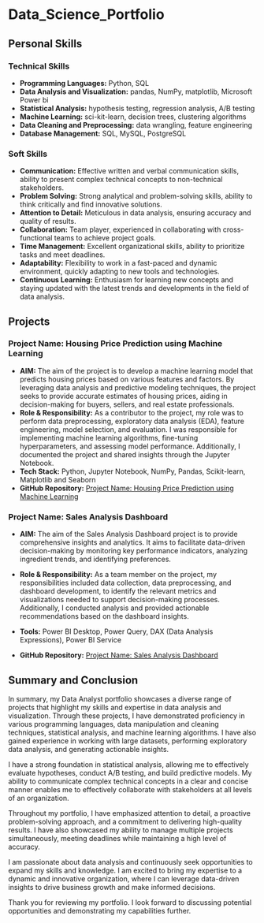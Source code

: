 # Data_Science_Portfolio

## Personal Skills

### Technical Skills

- **Programming Languages:** Python, SQL
- **Data Analysis and Visualization:** pandas, NumPy, matplotlib, Microsoft Power bi 
- **Statistical Analysis:** hypothesis testing, regression analysis, A/B testing
- **Machine Learning:** sci-kit-learn, decision trees, clustering algorithms
- **Data Cleaning and Preprocessing:** data wrangling, feature engineering
- **Database Management:** SQL, MySQL, PostgreSQL

### Soft Skills

- **Communication:** Effective written and verbal communication skills, ability to present complex technical concepts to non-technical stakeholders.
- **Problem Solving:** Strong analytical and problem-solving skills, ability to think critically and find innovative solutions.
- **Attention to Detail:** Meticulous in data analysis, ensuring accuracy and quality of results.
- **Collaboration:** Team player, experienced in collaborating with cross-functional teams to achieve project goals.
- **Time Management:** Excellent organizational skills, ability to prioritize tasks and meet deadlines.
- **Adaptability:** Flexibility to work in a fast-paced and dynamic environment, quickly adapting to new tools and technologies.
- **Continuous Learning:** Enthusiasm for learning new concepts and staying updated with the latest trends and developments in the field of data analysis.

## Projects

### Project Name: Housing Price Prediction using Machine Learning

- **AIM:** The aim of the project is to develop a machine learning model that predicts housing prices based on various features and factors. By leveraging data analysis and predictive modeling techniques, the project seeks to provide accurate estimates of housing prices, aiding in decision-making for buyers, sellers, and real estate professionals.
- **Role & Responsibility:** As a contributor to the project, my role was to perform data preprocessing, exploratory data analysis (EDA), feature engineering, model selection, and evaluation. I was responsible for implementing machine learning algorithms, fine-tuning hyperparameters, and assessing model performance. Additionally, I documented the project and shared insights through the Jupyter Notebook.
- **Tech Stack:** Python, Jupyter Notebook, NumPy, Pandas, Scikit-learn, Matplotlib and Seaborn
- **GitHub Repository:** [Project Name: Housing Price Prediction using Machine Learning](https://github.com/SachinSS96/Data_Science_Portfolio/tree/c3adb737d70692001b61d193987ac4144349c5c5/Project_housing_ML)


### Project Name: Sales Analysis Dashboard

- **AIM:** The aim of the Sales Analysis Dashboard project is to provide comprehensive insights and analytics. It aims to facilitate data-driven decision-making by monitoring key performance indicators, analyzing ingredient trends, and identifying  preferences.

- **Role & Responsibility:** As a team member on the project, my responsibilities included data collection, data preprocessing, and dashboard development, to identify the relevant metrics and visualizations needed to support decision-making processes. Additionally, I conducted analysis and provided actionable recommendations based on the dashboard insights.
- **Tools:** Power BI Desktop, Power Query, DAX (Data Analysis Expressions), Power BI Service
- **GitHub Repository:** [Project Name: Sales Analysis Dashboard](https://app.powerbi.com/links/quNv1MBx5j?ctid=bc48c598-1f31-406c-afbf-0bc00bbae465&pbi_source=linkShare)
## Summary and Conclusion

In summary, my Data Analyst portfolio showcases a diverse range of projects that highlight my skills and expertise in data analysis and visualization. Through these projects, I have demonstrated proficiency in various programming languages, data manipulation and cleaning techniques, statistical analysis, and machine learning algorithms. I have also gained experience in working with large datasets, performing exploratory data analysis, and generating actionable insights.

I have a strong foundation in statistical analysis, allowing me to effectively evaluate hypotheses, conduct A/B testing, and build predictive models. My ability to communicate complex technical concepts in a clear and concise manner enables me to effectively collaborate with stakeholders at all levels of an organization.

Throughout my portfolio, I have emphasized attention to detail, a proactive problem-solving approach, and a commitment to delivering high-quality results. I have also showcased my ability to manage multiple projects simultaneously, meeting deadlines while maintaining a high level of accuracy.

I am passionate about data analysis and continuously seek opportunities to expand my skills and knowledge. I am excited to bring my expertise to a dynamic and innovative organization, where I can leverage data-driven insights to drive business growth and make informed decisions.

Thank you for reviewing my portfolio. I look forward to discussing potential opportunities and demonstrating my capabilities further.

